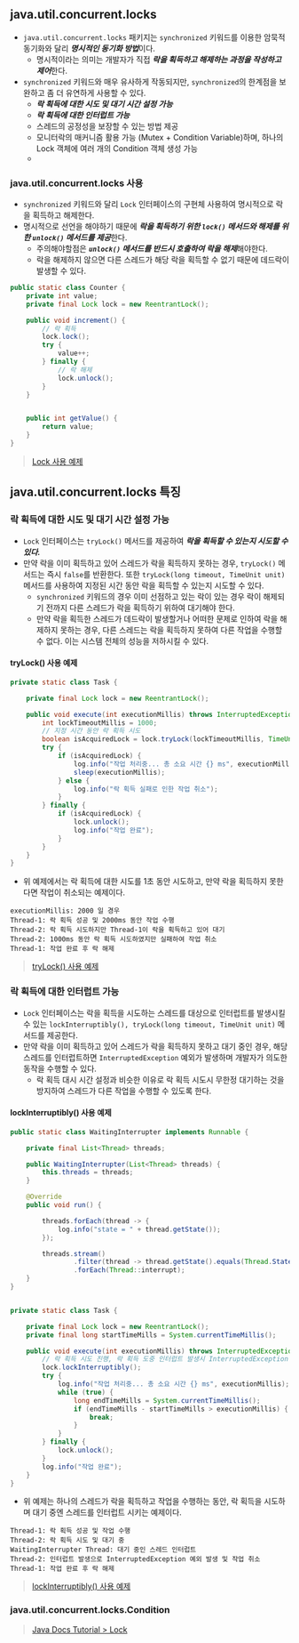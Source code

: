 ## java.util.concurrent.locks
- `java.util.concurrent.locks` 패키지는 `synchronized` 키워드를 이용한 암묵적 동기화와 달리 ***명시적인 동기화 방법***이다.
  - 명시적이라는 의미는 개발자가 직접 ***락을 획득하고 해제하는 과정을 작성하고 제어***한다.
- `synchronized` 키워드와 매우 유사하게 작동되지만, `synchronized`의 한계점을 보완하고 좀 더 유연하게 사용할 수 있다.
  - ***락 획득에 대한 시도 및 대기 시간 설정 가능***
  - ***락 획득에 대한 인터럽트 가능***
  - 스레드의 공정성을 보장할 수 있는 방법 제공
  - 모니터락의 매커니즘 활용 가능 (Mutex + Condition Variable)하며, 하나의 Lock 객체에 여러 개의 Condition 객체 생성 가능
  - 

### java.util.concurrent.locks 사용
- `synchronized` 키워드와 달리 `Lock` 인터페이스의 구현체 사용하여 명시적으로 락을 획득하고 해제한다.
- 명시적으로 선언을 해야하기 때문에 ***락을 획득하기 위한 `lock()` 메서드와 해제를 위한 `unlock()` 메서드를 제공***한다.
  - 주의해야할점은 ***`unlock()` 메서드를 반드시 호출하여 락을 해제***해야한다. 
  - 락을 해제하지 않으면 다른 스레드가 해당 락을 획득할 수 없기 때문에 데드락이 발생할 수 있다.
```java
public static class Counter {
    private int value;
    private final Lock lock = new ReentrantLock();

    public void increment() {
        // 락 획득
        lock.lock();
        try {
            value++;
        } finally {
            // 락 해제
            lock.unlock();
        }
    }


    public int getValue() {
        return value;
    }
}
```
> [Lock 사용 예제](./LockMain1.java)

## java.util.concurrent.locks 특징

### 락 획득에 대한 시도 및 대기 시간 설정 가능
- `Lock` 인터페이스는 `tryLock()` 메서드를 제공하여 ***락을 획득할 수 있는지 시도할 수 있다.***
- 만약 락을 이미 획득하고 있어 스레드가 락을 획득하지 못하는 경우, `tryLock()` 메서드는 즉시 `false`를 반환한다. 또한 `tryLock(long timeout, TimeUnit unit)` 메서드를 사용하여 지정된 시간 동안 락을 획득할 수 있는지 시도할 수 있다.
  - `synchronized` 키워드의 경우 이미 선점하고 있는 락이 있는 경우 락이 해제되기 전까지 다른 스레드가 락을 획득하기 위하여 대기해야 한다.
  - 만약 락을 획득한 스레드가 데드락이 발생할거나 어떠한 문제로 인하여 락을 해제하지 못하는 경우, 다른 스레드는 락을 획득하지 못하여 다른 작업을 수행할 수 없다. 이는 시스템 전체의 성능을 저하시킬 수 있다.

#### tryLock() 사용 예제
```java
private static class Task {

    private final Lock lock = new ReentrantLock();

    public void execute(int executionMillis) throws InterruptedException {
        int lockTimeoutMillis = 1000;
        // 지정 시간 동안 락 획득 시도
        boolean isAcquiredLock = lock.tryLock(lockTimeoutMillis, TimeUnit.MILLISECONDS);
        try {
            if (isAcquiredLock) {
                log.info("작업 처리중... 총 소요 시간 {} ms", executionMillis);
                sleep(executionMillis);
            } else {
                log.info("락 획득 실패로 인한 작업 취소");
            }
        } finally {
            if (isAcquiredLock) {
                lock.unlock();
                log.info("작업 완료");
            }
        }
    }
}
```
- 위 예제에서는 락 획득에 대한 시도를 1초 동안 시도하고, 만약 락을 획득하지 못한다면 작업이 취소되는 예제이다.
```text
executionMillis: 2000 일 경우
Thread-1: 락 획득 성공 및 2000ms 동안 작업 수행
Thread-2: 락 획득 시도하지만 Thread-1이 락을 획득하고 있어 대기
Thread-2: 1000ms 동안 락 획득 시도하였지만 실패하여 작업 취소
Thread-1: 작업 완료 후 락 해제
```

> [tryLock() 사용 예제](./TryLockMain1.java)

### 락 획득에 대한 인터럽트 가능
- `Lock` 인터페이스는 락을 획득을 시도하는 스레드를 대상으로 인터럽트를 발생시킬 수 있는 `lockInterruptibly(), tryLock(long timeout, TimeUnit unit)` 메서드를 제공한다.
- 만약 락을 이미 획득하고 있어 스레드가 락을 획득하지 못하고 대기 중인 경우, 해당 스레드를 인터럽트하면 `InterruptedException` 예외가 발생하며 개발자가 의도한 동작을 수행할 수 있다.
  - 락 획득 대시 시간 설정과 비슷한 이유로 락 획득 시도시 무한정 대기하는 것을 방지하여 스레드가 다른 작업을 수행할 수 있도록 한다.

#### lockInterruptibly() 사용 예제 

```java
public static class WaitingInterrupter implements Runnable {

    private final List<Thread> threads;

    public WaitingInterrupter(List<Thread> threads) {
        this.threads = threads;
    }

    @Override
    public void run() {

        threads.forEach(thread -> {
            log.info("state = " + thread.getState());
        });

        threads.stream()
                .filter(thread -> thread.getState().equals(Thread.State.WAITING))
                .forEach(Thread::interrupt);
    }
}


private static class Task {

    private final Lock lock = new ReentrantLock();
    private final long startTimeMills = System.currentTimeMillis();

    public void execute(int executionMillis) throws InterruptedException {
        // 락 획득 시도 진행, 락 획득 도중 인터럽트 발생시 InterruptedException 예외 발생
        lock.lockInterruptibly();
        try {
            log.info("작업 처리중... 총 소요 시간 {} ms", executionMillis);
            while (true) {
                long endTimeMills = System.currentTimeMillis();
                if (endTimeMills - startTimeMills > executionMillis) {
                    break;
                }
            }
        } finally {
            lock.unlock();
        }
        log.info("작업 완료");
    }
}
```
- 위 예제는 하나의 스레드가 락을 획득하고 작업을 수행하는 동안, 락 획득을 시도하며 대기 중엔 스레드를 인터럽트 시키는 예제이다.
```text
Thread-1: 락 획득 성공 및 작업 수행
Thread-2: 락 획득 시도 및 대기 중
WaitingInterrupter Thread: 대기 중인 스레드 인터럽트
Thread-2: 인터럽트 발생으로 InterruptedException 예외 발생 및 작업 취소
Thread-1: 작업 완료 후 락 해제
```

> [lockInterruptibly() 사용 예제](./InterruptLockMain1.java.java)

### java.util.concurrent.locks.Condition
> [Java Docs Tutorial > Lock](https://docs.oracle.com/javase/tutorial/essential/concurrency/newlocks.html)